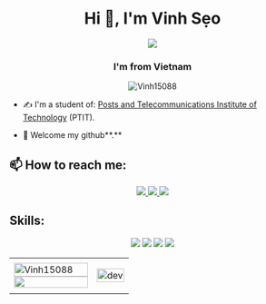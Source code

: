 <h1 align="center">Hi 👋, I'm Vinh Sẹo</h1>
<p align="center"><img src="https://img.icons8.com/color/48/000000/vietnam-circular.png"/></p>
<h3 align="center">I'm from Vietnam </h3>
<p align="center"> <img src="https://komarev.com/ghpvc/?username=Vinh15088" alt="Vinh15088" /> </p>

- ✍ I'm a student of: [Posts and Telecommunications Institute of Technology]([https://hcmute.edu.vn](https://portal.ptit.edu.vn/)) (PTIT).

- 🌱 Welcome my github**.**


## 📫 How to reach me:

<p align="center">
  <a href="https://www.facebook.com/profile.php?id=100014749007962" alt="Facebook">
    <img src="https://img.icons8.com/fluent/48/000000/facebook-new.png" target="_blank" />
  </a> 
  <a href="https://github.com/Vinh15088" alt="Github">
    <img src="https://img.icons8.com/fluent/48/000000/github.png"/>
  </a> 
  <a href = "vinhzz1508@gmail.com" alt="Email">
    <img src="https://img.icons8.com/fluent/48/000000/mailing.png"/>
  </a>
</p>

## Skills:
<p align="center">
<!--   <img src="https://www.vectorlogo.zone/logos/opencv/opencv-icon.svg" alt="opencv" width="48" height="48"/>  -->
  <img src="https://img.icons8.com/?size=100&id=90519&format=png&color=000000"/>
  <img src="https://img.icons8.com/?size=100&id=123603&format=png&color=000000"/>
  <img src="https://img.icons8.com/?size=100&id=qGUfLiYi1bRN&format=png&color=000000"/>
  <img src="https://img.icons8.com/?size=100&id=pHS3eRpynIRQ&format=png&color=000000"/>
<!--   <img src=""/>
  <img src=""/> -->
  
  
  
  <!--
  <img src="https://img.icons8.com/color/48/000000/microsoft-sql-server.png"/>
  <img src="https://img.icons8.com/color/48/000000/mongodb.png"/>
  <img src="https://img.icons8.com/fluent/48/000000/matlab.png"/>
  <img src="https://img.icons8.com/color/48/000000/git.png"/>
  <img src="https://img.icons8.com/color/48/000000/github-2.png"/>                                                                                                                               
  <img src="https://img.icons8.com/color/48/000000/visual-studio-2019.png"/>
  <img src="https://img.icons8.com/dusk/48/000000/anaconda.png"/>
  <img src="https://img.icons8.com/fluent/48/000000/spyder-ide.png"/>
  <img src="https://img.icons8.com/color/48/000000/trello.png"/>
  -->                                                            
</p>

<table style="width:100%;">
  <tr>
    <td>
      <img src="https://github-readme-stats.vercel.app/api/top-langs/?username=Vinh15088&bg_color=FFFFFF00&text_color=179fa3&layout=compact&hide=CSS&langs_count=10&custom_title=Top%20ngôn%20ngữ%20được%20dùng" alt="Vinh15088" width="100%"/>
      <img src="https://github-readme-stats.vercel.app/api?username=Vinh15088&bg_color=FFFFFF00&text_color=179fa3&show_icons=true&count_private=true&include_all_commits=true&custom_title=Hoạt%20động%20trên%20Github" alt="" width="100%"/>
    </td>
    <td>
      <p align="center"> 
        <img src="https://cdn.dribbble.com/users/1059583/screenshots/4171367/coding-freak.gif" alt="dev" width="100%"/>
      </p>
    </td>
  </tr>
</table>


